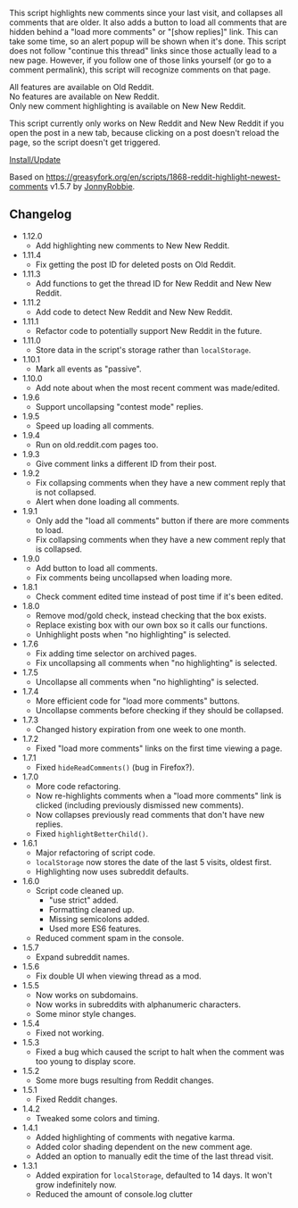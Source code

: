 This script highlights new comments since your last visit, and collapses all comments that are older.
It also adds a button to load all comments that are hidden behind a "load more comments" or "[show replies]"
link. This can take some time, so an alert popup will be shown when it's done. This script does not
follow "continue this thread" links since those actually lead to a new page. However, if you follow
one of those links yourself (or go to a comment permalink), this script will recognize comments on
that page.

All features are available on Old Reddit.  
No features are available on New Reddit.  
Only new comment highlighting is available on New New Reddit.

This script currently only works on New Reddit and New New Reddit if you open the post in a new tab,
because clicking on a post doesn't reload the page, so the script doesn't get triggered.

[Install/Update](https://raw.githubusercontent.com/Yay295/Reddit-Highlight-Newest-Comments/refs/heads/main/Reddit%20Highlight%20Newest%20Comments.user.js)

Based on https://greasyfork.org/en/scripts/1868-reddit-highlight-newest-comments v1.5.7 by [JonnyRobbie](https://github.com/jonnyrobbie).

## Changelog
- 1.12.0
  - Add highlighting new comments to New New Reddit.
- 1.11.4
  - Fix getting the post ID for deleted posts on Old Reddit.
- 1.11.3
  - Add functions to get the thread ID for New Reddit and New New Reddit.
- 1.11.2
  - Add code to detect New Reddit and New New Reddit.
- 1.11.1
  - Refactor code to potentially support New Reddit in the future.
- 1.11.0
  - Store data in the script's storage rather than `localStorage`.
- 1.10.1
  - Mark all events as "passive".
- 1.10.0
  - Add note about when the most recent comment was made/edited.
- 1.9.6
  - Support uncollapsing "contest mode" replies.
- 1.9.5
  - Speed up loading all comments.
- 1.9.4
  - Run on old.reddit.com pages too.
- 1.9.3
  - Give comment links a different ID from their post.
- 1.9.2
  - Fix collapsing comments when they have a new comment reply that is not collapsed.
  - Alert when done loading all comments.
- 1.9.1
  - Only add the "load all comments" button if there are more comments to load.
  - Fix collapsing comments when they have a new comment reply that is collapsed.
- 1.9.0
  - Add button to load all comments.
  - Fix comments being uncollapsed when loading more.
- 1.8.1
  - Check comment edited time instead of post time if it's been edited.
- 1.8.0
  - Remove mod/gold check, instead checking that the box exists.
  - Replace existing box with our own box so it calls our functions.
  - Unhighlight posts when "no highlighting" is selected.
- 1.7.6
  - Fix adding time selector on archived pages.
  - Fix uncollapsing all comments when "no highlighting" is selected.
- 1.7.5
  - Uncollapse all comments when "no highlighting" is selected.
- 1.7.4
  - More efficient code for "load more comments" buttons.
  - Uncollapse comments before checking if they should be collapsed.
- 1.7.3
  - Changed history expiration from one week to one month.
- 1.7.2
  - Fixed "load more comments" links on the first time viewing a page.
- 1.7.1
  - Fixed `hideReadComments()` (bug in Firefox?).
- 1.7.0
  - More code refactoring.
  - Now re-highlights comments when a "load more comments" link is clicked (including previously dismissed new comments).
  - Now collapses previously read comments that don't have new replies.
  - Fixed `highlightBetterChild()`.
- 1.6.1
  - Major refactoring of script code.
  - `localStorage` now stores the date of the last 5 visits, oldest first.
  - Highlighting now uses subreddit defaults.
- 1.6.0
  - Script code cleaned up.
    - "use strict" added.
    - Formatting cleaned up.
    - Missing semicolons added.
    - Used more ES6 features.
  - Reduced comment spam in the console.
- 1.5.7
  - Expand subreddit names.
- 1.5.6
  - Fix double UI when viewing thread as a mod.
- 1.5.5
  - Now works on subdomains.
  - Now works in subreddits with alphanumeric characters.
  - Some minor style changes.
- 1.5.4
  - Fixed not working.
- 1.5.3
  - Fixed a bug which caused the script to halt when the comment was too young to display score.
- 1.5.2
  - Some more bugs resulting from Reddit changes.
- 1.5.1
  - Fixed Reddit changes.
- 1.4.2
  - Tweaked some colors and timing.
- 1.4.1
  - Added highlighting of comments with negative karma.
  - Added color shading dependent on the new comment age.
  - Added an option to manually edit the time of the last thread visit.
- 1.3.1
  - Added expiration for `localStorage`, defaulted to 14 days. It won't grow indefinitely now.
  - Reduced the amount of console.log clutter
